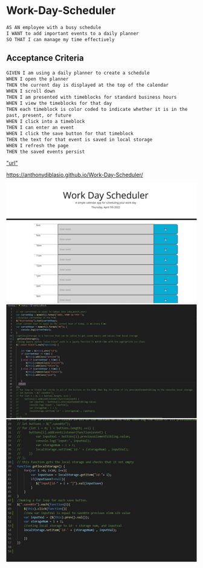# Work-Day-Scheduler
```
AS AN employee with a busy schedule
I WANT to add important events to a daily planner
SO THAT I can manage my time effectively
```

## Acceptance Criteria

```
GIVEN I am using a daily planner to create a schedule
WHEN I open the planner
THEN the current day is displayed at the top of the calendar
WHEN I scroll down
THEN I am presented with timeblocks for standard business hours
WHEN I view the timeblocks for that day
THEN each timeblock is color coded to indicate whether it is in the past, present, or future
WHEN I click into a timeblock
THEN I can enter an event
WHEN I click the save button for that timeblock
THEN the text for that event is saved in local storage
WHEN I refresh the page
THEN the saved events persist
```
["url"](https://anthonydiblasio.github.io/Work-Day-Scheduler/)

https://anthonydiblasio.github.io/Work-Day-Scheduler/

![screenshot](https://raw.githubusercontent.com/AnthonyDiBlasio/Work-Day-Scheduler/main/Develop/Screenshot%202022-04-07%20183133.jpg)
![screenshot](https://raw.githubusercontent.com/AnthonyDiBlasio/Work-Day-Scheduler/main/Develop/Screenshot%202022-04-09%20194059.jpg)
![screenshot](https://raw.githubusercontent.com/AnthonyDiBlasio/Work-Day-Scheduler/main/Develop/Screenshot%202022-04-09%20194140.jpg)